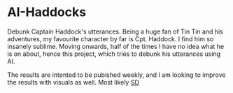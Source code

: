 # AI-Haddocks
Debunk Captain Haddock's utterances. Being a huge fan of Tin Tin and his adventures, 
my favourite character by far is Cpt. Haddock. I find him so insanely sublime. 
Moving onwards, half of the times I have no idea what he is on about, hence this project, 
which tries to debunk his utterances using AI. 

The results are intented to be pubished weekly, and I am looking to improve the results with 
visuals as well. Most likely [SD](https://huggingface.co/stabilityai/stable-diffusion-xl-base-1.0)
